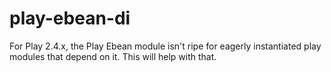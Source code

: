 # play-ebean-di
For Play 2.4.x, the Play Ebean module isn't ripe for eagerly instantiated play modules that depend on it.  This will help with that.
